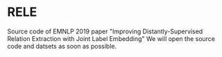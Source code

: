 # RELE
Source code of EMNLP 2019 paper "Improving Distantly-Supervised Relation Extraction with Joint Label Embedding"
We will open the source code and datsets as soon as possible.
